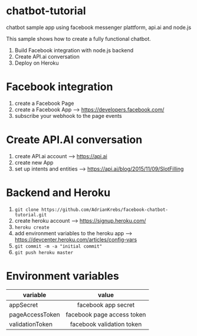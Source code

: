 # chatbot-tutorial
chatbot sample app using facebook messenger plattform, api.ai and node.js

This sample shows how to create a fully functional chatbot.


1. Build Facebook integration with node.js backend
2. Create API.ai conversation
3. Deploy on Heroku

# Facebook integration

1. create a Facebook Page
2. create a Facebook App  --> https://developers.facebook.com/
3. subscribe your webhook to the page events

# Create API.AI conversation

1. create API.ai account --> https://api.ai
2. create new App 
3. set up intents and entities --> https://api.ai/blog/2015/11/09/SlotFilling

# Backend and Heroku
1. `git clone https://github.com/AdrianKrebs/facebook-chatbot-tutorial.git`
2. create heroku account --> https://signup.heroku.com/
3. `heroku create`
4. add environment variables to the heroku app --> https://devcenter.heroku.com/articles/config-vars
5. `git commit -m -a "initial commit" `
6. `git push heroku master`

# Environment variables

| variable        |value                        |
| -------------   |:-------------:              |
| appSecret       | facebook app secret         |
| pageAccessToken | facebook page access token  |
| validationToken | facebook validation token   |
